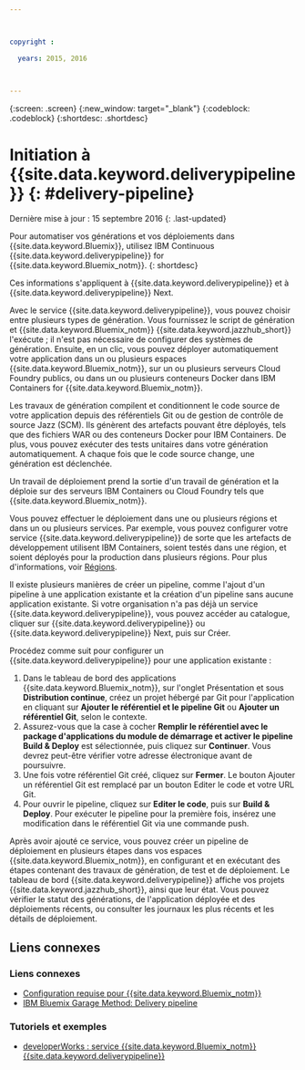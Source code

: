 ```yaml
---



copyright :

  years: 2015, 2016



---
```



{:screen: .screen}
{:new_window: target="_blank"}
{:codeblock: .codeblock}
{:shortdesc: .shortdesc}

# Initiation à {{site.data.keyword.deliverypipeline}} {: #delivery-pipeline}  

Dernière mise à jour : 15 septembre 2016
{: .last-updated}

Pour automatiser vos générations et vos déploiements dans {{site.data.keyword.Bluemix}}, utilisez IBM Continuous {{site.data.keyword.deliverypipeline}} for {{site.data.keyword.Bluemix_notm}}.
{: shortdesc}

Ces informations s'appliquent à
{{site.data.keyword.deliverypipeline}} et à
{{site.data.keyword.deliverypipeline}} Next.

Avec le service {{site.data.keyword.deliverypipeline}}, vous pouvez choisir entre plusieurs types de génération. Vous fournissez le script de génération et {{site.data.keyword.Bluemix_notm}} {{site.data.keyword.jazzhub_short}} l'exécute ; il n'est pas nécessaire de configurer des systèmes de génération. Ensuite, en un clic, vous pouvez déployer automatiquement votre application dans un ou plusieurs espaces {{site.data.keyword.Bluemix_notm}}, sur un ou plusieurs serveurs Cloud Foundry publics, ou dans un ou plusieurs
conteneurs Docker dans IBM Containers for {{site.data.keyword.Bluemix_notm}}.  

Les travaux de génération compilent et conditionnent le code source de votre application depuis des référentiels Git ou de gestion de contrôle de
source Jazz (SCM). Ils génèrent des artefacts pouvant être déployés,
tels que des fichiers WAR ou des conteneurs Docker pour IBM Containers. De plus, vous pouvez
exécuter des tests unitaires dans votre génération automatiquement. A chaque fois que le code source change, une génération est déclenchée.

Un travail de déploiement prend la sortie d'un travail de génération et la déploie sur des serveurs IBM Containers ou Cloud Foundry tels que {{site.data.keyword.Bluemix_notm}}.  

Vous pouvez effectuer le déploiement dans une ou plusieurs régions et dans un ou plusieurs services. Par exemple, vous pouvez configurer votre
service {{site.data.keyword.deliverypipeline}} de sorte que les artefacts de développement utilisent IBM Containers, soient testés dans une région, et soient déployés pour la production
dans plusieurs régions. Pour plus d'informations, voir
[Régions](../../overview/index.html#ov_intro__reg).

Il existe plusieurs manières de créer un pipeline,
comme l'ajout d'un pipeline à une application existante et la
création d'un pipeline sans aucune application existante. Si votre
organisation n'a pas déjà un service
{{site.data.keyword.deliverypipeline}}, vous pouvez accéder
au catalogue, cliquer sur
{{site.data.keyword.deliverypipeline}} ou
{{site.data.keyword.deliverypipeline}} Next, puis sur Créer.

Procédez comme suit pour configurer un
{{site.data.keyword.deliverypipeline}} pour une
application existante :    

1. Dans le tableau de bord des applications {{site.data.keyword.Bluemix_notm}}, sur l'onglet Présentation et sous **Distribution continue**, créez un projet hébergé par Git pour l'application en cliquant sur **Ajouter le référentiel et le pipeline Git** ou **Ajouter un référentiel Git**, selon le contexte.
1. Assurez-vous que la case à cocher **Remplir le référentiel avec le package d'applications du module de démarrage et activer le pipeline Build & Deploy** est sélectionnée, puis cliquez sur **Continuer**. Vous devrez peut-être vérifier votre adresse électronique avant de poursuivre.  
1. Une
fois votre référentiel Git créé, cliquez sur **Fermer**. Le bouton Ajouter un référentiel Git est remplacé par un bouton Editer le code et votre URL Git.  
1. Pour ouvrir le pipeline, cliquez sur **Editer le code**, puis sur **Build & Deploy**. Pour exécuter le pipeline pour la première fois, insérez une modification dans le référentiel Git via une commande push.

Après avoir
ajouté ce service, vous pouvez créer un pipeline de déploiement en plusieurs étapes dans vos espaces
{{site.data.keyword.Bluemix_notm}}, en configurant et en exécutant des étapes contenant des
travaux de génération, de test et de déploiement. Le tableau de bord {{site.data.keyword.deliverypipeline}} affiche vos projets {{site.data.keyword.jazzhub_short}}, ainsi que leur état. Vous pouvez vérifier le statut des générations, de
l'application déployée et des déploiements récents, ou consulter les journaux les plus récents et les détails de déploiement.  

<article class="topic reference nested1" aria-labelledby="d68e338" lang="en-us" id="rellinks" role="article">
<h2 class="topictitle2" id="d68e338">Liens connexes</h2>
<aside role="complementary" aria-labelledby="related_links">
<div class="linklist" id="general"><h3 class="linklistlabel" id="related_links">Liens connexes</h3>
<ul>
<li><img src="./sout.gif" alt=""><a href="https://developer.ibm.com/bluemix/support/#prereqs" rel="external" title="(S'ouvre dans un nouvel onglet ou une nouvelle fenêtre)">Configuration requise pour {{site.data.keyword.Bluemix_notm}}</a></li>
<li><img src="./sout.gif" alt=""><a href="https://www.ibm.com/devops/method/content/deliver/practice_delivery_pipeline/" rel="external" title="(S'ouvre dans un nouvel onglet ou une nouvelle fenêtre)">IBM Bluemix Garage Method: Delivery pipeline</a></li>
</ul>
</div>

<div class="linklist" id="samples">
<h3 class="linklistlabel">Tutoriels et exemples</h3>
<ul>

<!--
<li><img src="./sout.gif" alt=""><a href="https://hub.jazz.net/tutorials/devopsweb/" rel="external" title="(Opens in a new tab or window)">Clone, edit, and deploy an app</a></li>
<li><img src="./sout.gif" alt=""><a href="https://hub.jazz.net/tutorials/jazzeditor" rel="external" title="(Opens in a new tab or window)">Develop and deploy a Node.js app</a></li>
<li><img src="./sout.gif" alt=""><a href="https://hub.jazz.net/tutorials/jazzeditorjava" rel="external" title="(Opens in a new tab or window)">Develop and deploy a Java app</a></li>
-->

<li><img src="./sout.gif" alt=""><a href="http://www.ibm.com/developerworks/topics/delivery%20pipeline%20service" rel="external" title="(S'ouvre dans un nouvel onglet ou une nouvelle fenêtre)">developerWorks : service {{site.data.keyword.Bluemix_notm}} {{site.data.keyword.deliverypipeline}}</a></li>
</ul>
</div>
</aside>
</article>
